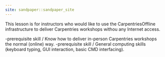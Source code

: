 ```yaml
---
site: sandpaper::sandpaper_site
---
```


This lesson is for instructors who would like to use the CarpentriesOffline infrastructure to deliver Carpentries workshops withou any Internet access.

-prerequisite skill / Know how to deliver in-person Carpentries workshops the normal (online) way. 
-prerequisite skill / General computing skills (keyboard typing, GUI interaction, basic CMD interfacing).
